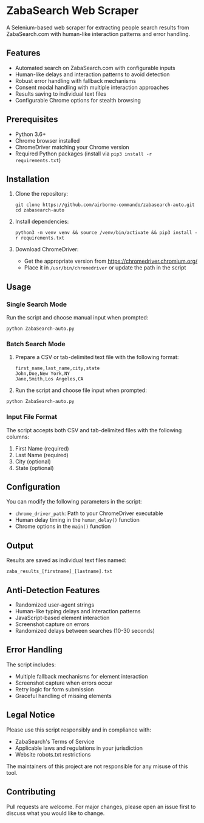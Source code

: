 # ZabaSearch Web Scraper

A Selenium-based web scraper for extracting people search results from ZabaSearch.com with human-like interaction patterns and error handling.

## Features

- Automated search on ZabaSearch.com with configurable inputs
- Human-like delays and interaction patterns to avoid detection
- Robust error handling with fallback mechanisms
- Consent modal handling with multiple interaction approaches
- Results saving to individual text files
- Configurable Chrome options for stealth browsing

## Prerequisites

- Python 3.6+
- Chrome browser installed
- ChromeDriver matching your Chrome version
- Required Python packages (install via `pip3 install -r requirements.txt`)

## Installation

1. Clone the repository:
   ```
   git clone https://github.com/airborne-commando/zabasearch-auto.git
   cd zabasearch-auto
   ```

2. Install dependencies:

   ```
   python3 -m venv venv && source /venv/bin/activate && pip3 install -r requirements.txt
   ```

3. Download ChromeDriver:
   - Get the appropriate version from https://chromedriver.chromium.org/
   - Place it in `/usr/bin/chromedriver` or update the path in the script

## Usage

### Single Search Mode
Run the script and choose manual input when prompted:
```
python ZabaSearch-auto.py
```

### Batch Search Mode
1. Prepare a CSV or tab-delimited text file with the following format:
   ```
   first_name,last_name,city,state
   John,Doe,New York,NY
   Jane,Smith,Los Angeles,CA
   ```

2. Run the script and choose file input when prompted:
``` 
python ZabaSearch-auto.py
```

### Input File Format
The script accepts both CSV and tab-delimited files with the following columns:
1. First Name (required)
2. Last Name (required)
3. City (optional)
4. State (optional)

## Configuration

You can modify the following parameters in the script:
- `chrome_driver_path`: Path to your ChromeDriver executable
- Human delay timing in the `human_delay()` function
- Chrome options in the `main()` function

## Output

Results are saved as individual text files named:
```
zaba_results_[firstname]_[lastname].txt
```

## Anti-Detection Features

- Randomized user-agent strings
- Human-like typing delays and interaction patterns
- JavaScript-based element interaction
- Screenshot capture on errors
- Randomized delays between searches (10-30 seconds)

## Error Handling

The script includes:
- Multiple fallback mechanisms for element interaction
- Screenshot capture when errors occur
- Retry logic for form submission
- Graceful handling of missing elements

## Legal Notice

Please use this script responsibly and in compliance with:
- ZabaSearch's Terms of Service
- Applicable laws and regulations in your jurisdiction
- Website robots.txt restrictions

The maintainers of this project are not responsible for any misuse of this tool.

## Contributing

Pull requests are welcome. For major changes, please open an issue first to discuss what you would like to change.
